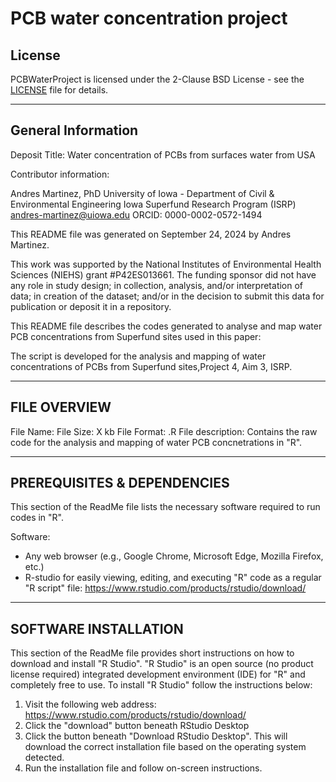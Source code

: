 # PCB water concentration project

## License

PCBWaterProject is licensed under the 2-Clause BSD License - see the [LICENSE](LICENSE) file for details.

----------------------
General Information
----------------------

Deposit Title: Water concentration of PCBs from surfaces water from USA

Contributor information:

Andres Martinez, PhD
University of Iowa - Department of Civil & Environmental Engineering
Iowa Superfund Research Program (ISRP)
andres-martinez@uiowa.edu
ORCID: 0000-0002-0572-1494

This README file was generated on September 24, 2024 by Andres Martinez.

This work was supported by the National Institutes of Environmental Health Sciences (NIEHS) grant #P42ES013661.  The funding sponsor did not have any role in study design; in collection, analysis, and/or interpretation of data; in creation of the dataset; and/or in the decision to submit this data for publication or deposit it in a repository.

This README file describes the codes generated to analyse and map water PCB concentrations from Superfund sites used in this paper:

The script is developed for the analysis and mapping of water concentrations of PCBs from Superfund sites,Project 4, Aim 3, ISRP.

--------
FILE OVERVIEW
--------

File Name: 
File Size: X kb
File Format: .R
File description: Contains the raw code for the analysis and mapping of water PCB concnetrations in "R".

--------
PREREQUISITES & DEPENDENCIES
--------

This section of the ReadMe file lists the necessary software required to run codes in "R".

Software:
- Any web browser (e.g., Google Chrome, Microsoft Edge, Mozilla Firefox, etc.)
- R-studio for easily viewing, editing, and executing "R" code as a regular "R script" file:
https://www.rstudio.com/products/rstudio/download/

--------
SOFTWARE INSTALLATION
--------

This section of the ReadMe file provides short instructions on how to download and install "R Studio".  "R Studio" is an open source (no product license required) integrated development environment (IDE) for "R" and completely free to use.  To install "R Studio" follow the instructions below:

1. Visit the following web address: https://www.rstudio.com/products/rstudio/download/
2. Click the "download" button beneath RStudio Desktop
3. Click the button beneath "Download RStudio Desktop".  This will download the correct installation file based on the operating system detected.
4. Run the installation file and follow on-screen instructions. 


